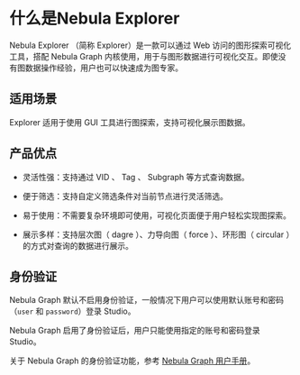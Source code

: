 # 什么是Nebula Explorer

Nebula Explorer （简称 Explorer）是一款可以通过 Web 访问的图形探索可视化工具，搭配 Nebula Graph 内核使用，用于与图形数据进行可视化交互。即使没有图数据操作经验，用户也可以快速成为图专家。

## 适用场景

Explorer 适用于使用 GUI 工具进行图探索，支持可视化展示图数据。

## 产品优点

- 灵活性强：支持通过 VID 、 Tag 、 Subgraph 等方式查询数据。

- 便于筛选：支持自定义筛选条件对当前节点进行灵活筛选。

- 易于使用：不需要复杂环境即可使用，可视化页面便于用户轻松实现图探索。

- 展示多样：支持层次图（ dagre ）、力导向图（ force ）、环形图（ circular ）的方式对查询的数据进行展示。

## 身份验证

Nebula Graph 默认不启用身份验证，一般情况下用户可以使用默认账号和密码（`user` 和 `password`）登录 Studio。

Nebula Graph 启用了身份验证后，用户只能使用指定的账号和密码登录 Studio。

关于 Nebula Graph 的身份验证功能，参考 [Nebula Graph 用户手册](../7.data-security/1.authentication/1.authentication.md "点击前往 Nebula Graph 官网")。
